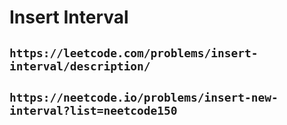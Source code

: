 # Insert Interval

## `https://leetcode.com/problems/insert-interval/description/`

## `https://neetcode.io/problems/insert-new-interval?list=neetcode150`
